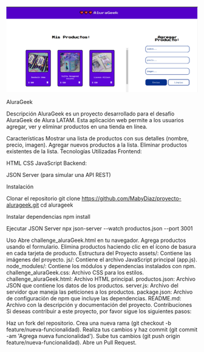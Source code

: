 ![AluraGeek](./assets/img/alurageek.png)

AluraGeek

Descripción
AluraGeek es un proyecto desarrollado para el desafío AluraGeek de Alura LATAM. Esta aplicación web permite a los usuarios agregar, ver y eliminar productos en una tienda en línea.

Características
Mostrar una lista de productos con sus detalles (nombre, precio, imagen).
Agregar nuevos productos a la lista.
Eliminar productos existentes de la lista.
Tecnologías Utilizadas
Frontend:

HTML
CSS
JavaScript
Backend:

JSON Server (para simular una API REST)


Instalación

Clonar el repositorio
git clone https://github.com/MabyDiaz/proyecto-alurageek.git
cd alurageek

Instalar dependencias
npm install

Ejecutar JSON Server
npx json-server --watch productos.json --port 3001


Uso
Abre challenge_aluraGeek.html en tu navegador.
Agrega productos usando el formulario.
Elimina productos haciendo clic en el ícono de basura en cada tarjeta de producto.
Estructura del Proyecto
assets/: Contiene las imágenes del proyecto.
js/: Contiene el archivo JavaScript principal (app.js).
node_modules/: Contiene los módulos y dependencias instalados con npm.
challenge_aluraGeek.css: Archivo CSS para los estilos.
challenge_aluraGeek.html: Archivo HTML principal.
productos.json: Archivo JSON que contiene los datos de los productos.
server.js: Archivo del servidor que maneja las peticiones a los productos.
package.json: Archivo de configuración de npm que incluye las dependencias.
README.md: Archivo con la descripción y documentación del proyecto.
Contribuciones
Si deseas contribuir a este proyecto, por favor sigue los siguientes pasos:

Haz un fork del repositorio.
Crea una nueva rama (git checkout -b feature/nueva-funcionalidad).
Realiza tus cambios y haz commit (git commit -am 'Agrega nueva funcionalidad').
Sube tus cambios (git push origin feature/nueva-funcionalidad).
Abre un Pull Request.
